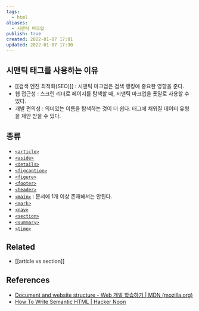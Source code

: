 ```yaml
---
tags:
  - html
aliases:
  - 시맨틱 마크업
publish: true
created: 2022-01-07 17:01
updated: 2022-01-07 17:30
---
```


## 시맨틱 태그를 사용하는 이유

- [[검색 엔진 최적화(SEO)]] : 시맨틱 마크업은 검색 랭킹에 중요한 영향을 준다.
- 웹 접근성 : 스크린 리더로 페이지를 탐색할 때, 시맨틱 마크업을 푯말로 사용할 수 있다.
- 개발 편의성 : 의미있는 이름을 탐색하는 것이 더 쉽다. 태그에 채워질 데이터 유형을 제안 받을 수 있다.

## 종류

-   [`<article>`](https://developer.mozilla.org/ko/docs/Web/HTML/Element/article)
-   [`<aside>`](https://developer.mozilla.org/ko/docs/Web/HTML/Element/aside)
-   [`<details>`](https://developer.mozilla.org/ko/docs/Web/HTML/Element/details)
-   [`<figcaption>`](https://developer.mozilla.org/ko/docs/Web/HTML/Element/figcaption)
-   [`<figure>`](https://developer.mozilla.org/ko/docs/Web/HTML/Element/figure)
-   [`<footer>`](https://developer.mozilla.org/ko/docs/Web/HTML/Element/footer)
-   [`<header>`](https://developer.mozilla.org/ko/docs/Web/HTML/Element/header)
-   [`<main>`](https://developer.mozilla.org/ko/docs/Web/HTML/Element/main) : 문서에 1개 이상 존재해서는 안된다.
-   [`<mark>`](https://developer.mozilla.org/ko/docs/Web/HTML/Element/mark)
-   [`<nav>`](https://developer.mozilla.org/ko/docs/Web/HTML/Element/nav)
-   [`<section>`](https://developer.mozilla.org/ko/docs/Web/HTML/Element/section)
-   [`<summary>`](https://developer.mozilla.org/ko/docs/Web/HTML/Element/summary)
-   [`<time>`](https://developer.mozilla.org/ko/docs/Web/HTML/Element/time)

## Related

- [[article vs section]]

## References

- [Document and website structure - Web 개발 학습하기 | MDN (mozilla.org)](https://developer.mozilla.org/ko/docs/Learn/HTML/Introduction_to_HTML/Document_and_website_structure#html_%EB%A0%88%EC%9D%B4%EC%95%84%EC%9B%83_%EC%9A%94%EC%86%8C%EC%9D%98_%EC%84%B8%EB%B6%80_%EC%82%AC%ED%95%AD)
- [How To Write Semantic HTML | Hacker Noon](https://hackernoon.com/how-to-write-semantic-html-dkq3ulo)